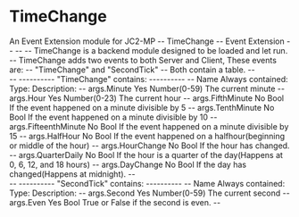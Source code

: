TimeChange
==========

An Event Extension module for JC2-MP
	--						TimeChange	--	Event Extension					--
	--
	--	TimeChange is a backend module designed to be loaded and let run.
	--	TimeChange adds two events to both Server and Client, These events are:
	--	"TimeChange" and "SecondTick"
	--	Both contain a table.
	--	
	--	----------					"TimeChange" contains:					----------
	--	Name					Always contained:		Type:			Description:
	--	args.Minute				Yes						Number(0-59)	The current minute
	--	args.Hour				Yes						Number(0-23)	The current hour
	--	args.FifthMinute		No						Bool			If the event happened on a minute divisible by 5
	--	args.TenthMinute		No						Bool			If the event happened on a minute divisible by 10
	--	args.FifteenthMinute	No						Bool			If the event happened on a minute divisible by 15
	--	args.HalfHour			No						Bool			If the event happened on a halfhour(beginning or middle of the hour)
	--	args.HourChange			No						Bool			If the hour has changed.
	--	args.QuarterDaily		No						Bool			If the hour is a quarter of the day(Happens at 0, 6, 12, and 18 hours)
	--	args.DayChange			No						Bool			If the day has changed(Happens at midnight).
	--	
	--	----------					"SecondTick" contains:					----------
	--	Name					Always contained:		Type:			Description:
	--	args.Second				Yes						Number(0-59)	The current second
	--	args.Even				Yes						Bool			True or False if the second is even.
	--	
